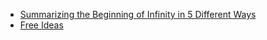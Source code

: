 *   [Summarizing the Beginning of Infinity in 5 Different Ways](beginning_of_infinity_summary.html)
*   [Free Ideas](free_ideas.html)
